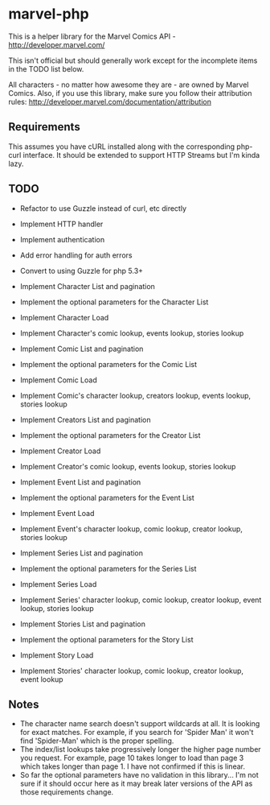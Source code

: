 marvel-php
==========

This is a helper library for the Marvel Comics API - http://developer.marvel.com/

This isn't official but should generally work except for the incomplete items in the TODO list below.

All characters - no matter how awesome they are - are owned by Marvel Comics. Also, if you use this library, make sure you follow their attribution rules: http://developer.marvel.com/documentation/attribution

## Requirements

This assumes you have cURL installed along with the corresponding php-curl interface. It should be extended to support HTTP Streams but I'm kinda lazy.

## TODO

*  Refactor to use Guzzle instead of curl, etc directly

*  Implement HTTP handler
*  Implement authentication
*  Add error handling for auth errors
*  Convert to using Guzzle for php 5.3+
*  Implement Character List and pagination
*  Implement the optional parameters for the Character List
*  Implement Character Load
*  Implement Character's comic lookup, events lookup, stories lookup
*  Implement Comic List and pagination
*  Implement the optional parameters for the Comic List
*  Implement Comic Load
*  Implement Comic's character lookup, creators lookup, events lookup, stories lookup
*  Implement Creators List and pagination
*  Implement the optional parameters for the Creator List
*  Implement Creator Load
*  Implement Creator's comic lookup, events lookup, stories lookup
*  Implement Event List and pagination
*  Implement the optional parameters for the Event List
*  Implement Event Load
*  Implement Event's character lookup, comic lookup, creator lookup, stories lookup
*  Implement Series List and pagination
*  Implement the optional parameters for the Series List
*  Implement Series Load
*  Implement Series' character lookup, comic lookup, creator lookup, event lookup, stories lookup
*  Implement Stories List and pagination
*  Implement the optional parameters for the Story List
*  Implement Story Load
*  Implement Stories' character lookup, comic lookup, creator lookup, event lookup

## Notes

*  The character name search doesn't support wildcards at all. It is looking for exact matches. For example, if you search for 'Spider Man' it won't find 'Spider-Man' which is the proper spelling.
*  The index/list lookups take progressively longer the higher page number you request. For example, page 10 takes longer to load than page 3 which takes longer than page 1. I have not confirmed if this is linear.
*  So far the optional parameters have no validation in this library... I'm not sure if it should occur here as it may break later versions of the API as those requirements change.
